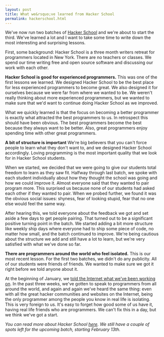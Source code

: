 ```yaml
---
layout: post
title: What we&rsquo;ve learned from Hacker School
permalink: hackerschool.html
---
```


We've now run two batches of [Hacker School](http://www.hackerschool.com/) and we're about to start the third. We've learned a lot and I want to take some time to write down the most interesting and surprising lessons.

First, some background: Hacker School is a three month writers retreat for programmers located in New York. There are no teachers or classes. We spend our time writing free and open source software and discussing our work with each other. 

__Hacker School is good for experienced programmers.__ This was one of the first lessons we learned. We designed Hacker School to be the best place for less experienced programmers to become great. We also designed it for ourselves because we were far from where we wanted to be. We weren't really thinking about more experienced programmers, but we wanted to make sure that we'd want to continue doing Hacker School as we improved.

What we quickly learned is that the focus on becoming a better programmer is exactly what attracted the best programmers to us. In retrospect this should have been obvious. The best programmers become the best because they always want to be better. Also, great programmers enjoy spending time with other great programmers. 

__A bit of structure is important__ We're big believers that you can't force people to learn what they don't want to, and we designed Hacker School accordingly. Loving programming is the most important quality that we look for in Hacker School students.

When we started, we decided that we were going to give our students total freedom to learn as they saw fit. Halfway through last batch, we spoke with each student individually about how they thought the school was going and how we could improve it. Almost everyone said that they wanted to pair program more. This surprised us because none of our students had asked each other if they wanted to pair. When we probed further, we found it was the obvious social issues: shyness, fear of looking stupid, fear that no one else would feel the same way.

After hearing this, we told everyone about the feedback we got and set aside a few days to get people pairing. That turned out to be a significant positive turning point in the batch. We started adding a bit more structure like weekly ship days where everyone had to ship some piece of code, no matter how small, and the batch continued to improve. We're being cautious about the structure we add and still have a lot to learn, but we're very satisfied with what we've done so far.

__There are programmers around the world who feel isolated.__ This is our most recent lesson. For the first two batches, we didn't do any publicity. All of our students were friends of friends. We wanted to make sure we got it right before we told anyone about it.

At the beginning of January, we [told the Internet what we've been working on](http://unschooled.org/2012/06/the-path-to-hacker-school/). In the past three weeks, we've gotten to speak to programmers from all around the world, and again and again we've heard the same thing: even with all the great hacker communities and websites on the Internet, being the only programmer among the people you know in real life is isolating. This is very foreign to us. It's easy to forget how good some of us have it, having real life friends who are programmers. We can't fix this in a day, but we think we've got a start.

_You can read more about Hacker School [here](http://www.hackerschool.com/about). We still have a couple of spots left for the upcoming batch, starting February 13th._
